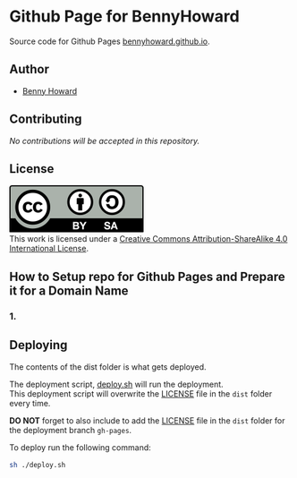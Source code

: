 # Github Page for BennyHoward

Source code for Github Pages [bennyhoward.github.io](https://bennyhoward.github.io).  

## Author

- [Benny Howard](mailto:bennyhoward.opensource@gmail.com)

## Contributing

*No contributions will be accepted in this repository.*  

## License

![Creative Commons License](./by-sa.svg)  
This work is licensed under a <a rel="license" href="http://creativecommons.org/licenses/by-sa/4.0/">Creative Commons Attribution-ShareAlike 4.0 International License</a>.  

## How to Setup repo for Github Pages and Prepare it for a Domain Name

### 1. 

## Deploying

The contents of the dist folder is what gets deployed.  

The deployment script, [deploy.sh](./deploy.sh) will run the deployment.  
This deployment script will overwrite the [LICENSE](./LICENSE) file in the `dist` folder every time.  

**DO NOT** forget to also include to add the [LICENSE](./LICENSE) file in the `dist` folder for the deployment branch `gh-pages`.  

To deploy run the following command:  

```sh
sh ./deploy.sh
```
